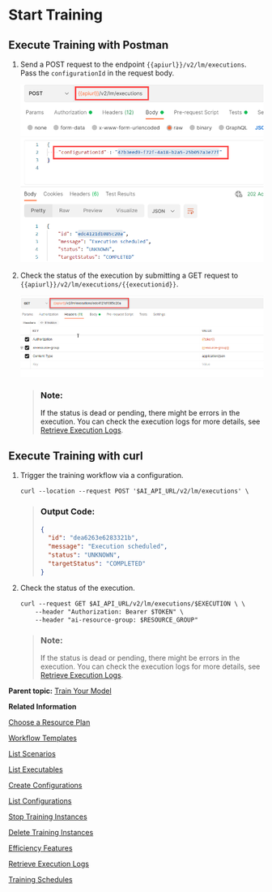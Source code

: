 <!-- loio54b44e4099c3436db1c02242489435d8 -->

# Start Training



<a name="loio54b44e4099c3436db1c02242489435d8__section_wwg_g4s_vnb"/>

## Execute Training with Postman

1.  Send a POST request to the endpoint `{{apiurl}}/v2/lm/executions`. Pass the `configurationId` in the request body.

    ![Postman screenshot execute training workflow](images/Image_AI_Core_Execute_Training_38281d5.png)

2.  Check the status of the execution by submitting a GET request to `{{apiurl}}/v2/lm/executions/{{executionid}}`.

    ![](images/Get_Execution_Status_c421624.png)

    > ### Note:  
    > If the status is dead or pending, there might be errors in the execution. You can check the execution logs for more details, see [Retrieve Execution Logs](retrieve-execution-logs-fbc55d3.md).




<a name="loio54b44e4099c3436db1c02242489435d8__section_wvn_3h4_apb"/>

## Execute Training with curl

1.  Trigger the training workflow via a configuration.

    ```
    curl --location --request POST '$AI_API_URL/v2/lm/executions' \
    ```

    > ### Output Code:  
    > ```json
    > {
    >   "id": "dea6263e6283321b",
    >   "message": "Execution scheduled",
    >   "status": "UNKNOWN",
    >   "targetStatus": "COMPLETED"
    > }
    > ```

2.  Check the status of the execution.

    ```
    curl --request GET $AI_API_URL/v2/lm/executions/$EXECUTION \ \
        --header "Authorization: Bearer $TOKEN" \
        --header "ai-resource-group: $RESOURCE_GROUP"  
    ```

    > ### Note:  
    > If the status is dead or pending, there might be errors in the execution. You can check the execution logs for more details, see [Retrieve Execution Logs](retrieve-execution-logs-fbc55d3.md).


**Parent topic:** [Train Your Model](train-your-model-a9ceb06.md "You execute a training workflow to train your AI learning model.")

**Related Information**  


[Choose a Resource Plan](choose-a-resource-plan-57f4f19.md "You can configure SAP AI Core to use different infrastructure resources for different tasks, based on demand. SAP AI Core provides several preconfigured infrastructure bundles called “resource plans” for this purpose.")

[Workflow Templates](workflow-templates-83523ab.md "Here, you can find a minimal workflow example template, that can be adapted to meet the requirements of your workflow.")

[List Scenarios](list-scenarios-deedde5.md "")

[List Executables](list-executables-80895a4.md "")

[Create Configurations](create-configurations-884ae34.md "")

[List Configurations](list-configurations-8074b2a.md "")

[Stop Training Instances](stop-training-instances-3d85344.md "")

[Delete Training Instances](delete-training-instances-612ce17.md "")

[Efficiency Features](efficiency-features-4cb76f7.md "Discover features of the SAP AI Core runtime that improve efficiency and help manage resource consumption.")

[Retrieve Execution Logs](retrieve-execution-logs-fbc55d3.md "Information about API processing and metrics, are stored and accessed in the deployment and execution logs.")

[Training Schedules](training-schedules-2b702f8.md "")

